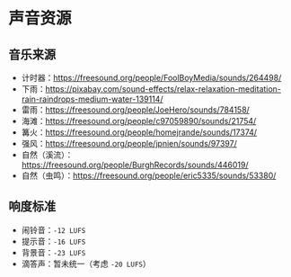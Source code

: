 # 声音资源

## 音乐来源

- 计时器：<https://freesound.org/people/FoolBoyMedia/sounds/264498/>
- 下雨：<https://pixabay.com/sound-effects/relax-relaxation-meditation-rain-raindrops-medium-water-139114/>
- 雷雨：<https://freesound.org/people/JoeHero/sounds/784158/>
- 海滩：<https://freesound.org/people/c97059890/sounds/21754/>
- 篝火：<https://freesound.org/people/homejrande/sounds/17374/>
- 强风：<https://freesound.org/people/jpnien/sounds/97397/>
- 自然（溪流）：<https://freesound.org/people/BurghRecords/sounds/446019/>
- 自然（虫鸣）：<https://freesound.org/people/eric5335/sounds/53380/>

## 响度标准

- 闹铃音：`-12 LUFS`
- 提示音：`-16 LUFS`
- 背景音：`-23 LUFS`
- 滴答声：暂未统一（考虑 `-20 LUFS`）
